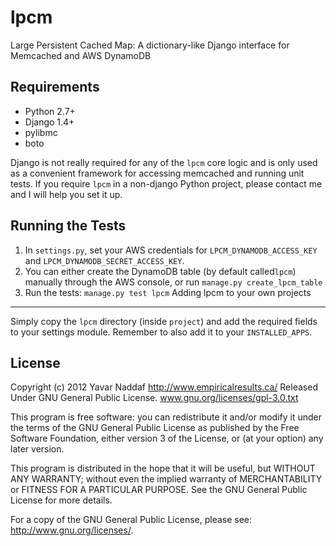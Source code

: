 lpcm
====

Large Persistent Cached Map: A dictionary-like Django interface for Memcached and AWS DynamoDB

Requirements
------------
* Python 2.7+
* Django 1.4+
* pylibmc
* boto

Django is not really required for any of the `lpcm` core logic and is only used as
a convenient framework for accessing memcached and running unit tests.
If you require `lpcm` in a non-django Python project, please contact me and
I will help you set it up.

Running the Tests
-----------------
1. In `settings.py`, set your AWS credentials for `LPCM_DYNAMODB_ACCESS_KEY`
and `LPCM_DYNAMODB_SECRET_ACCESS_KEY`.
2. You can either create the DynamoDB table (by default called`lpcm`) manually through the AWS console, or run
`manage.py create_lpcm_table`
3. Run the tests:
`manage.py test lpcm`
Adding lpcm to your own projects
--------------------------------
Simply copy the `lpcm` directory (inside `project`) and add the required fields to
your settings module. Remember to also add it to your `INSTALLED_APPS`.


License
-------
Copyright (c) 2012 Yavar Naddaf http://www.empiricalresults.ca/
Released Under GNU General Public License. www.gnu.org/licenses/gpl-3.0.txt

This program is free software: you can redistribute it and/or modify
it under the terms of the GNU General Public License as published by
the Free Software Foundation, either version 3 of the License, or
(at your option) any later version.

This program is distributed in the hope that it will be useful,
but WITHOUT ANY WARRANTY; without even the implied warranty of
MERCHANTABILITY or FITNESS FOR A PARTICULAR PURPOSE.  See the
GNU General Public License for more details.

For a copy of the GNU General Public License, please see:
<http://www.gnu.org/licenses/>.
